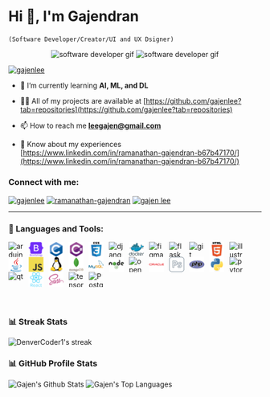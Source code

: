 

# Hi 👋, I'm Gajendran
`(Software Developer/Creator/UI and UX Dsigner)`

<p align="center">
 <img src="https://github.com/user-attachments/assets/a22bcea9-4279-4a53-989d-9098e11d0bac" alt="software developer gif" height="200">
 <img src="https://github.com/user-attachments/assets/25cd316e-2514-4195-b381-cf220f839e04" alt="software developer gif" height="200">
</p>

 
<p align="left"> 
 <a href="https://twitter.com/gajenlee" target="blank"><img src="https://img.shields.io/twitter/follow/gajenlee?logo=twitter&style=for-the-badge" alt="gajenlee" /></a>
</p>

- 🌱 I’m currently learning **AI, ML, and DL**

- 👨‍💻 All of my projects are available at [https://github.com/gajenlee?tab=repositories](https://github.com/gajenlee?tab=repositories)

- 📫 How to reach me **leegajen@gmail.com**

- 📄 Know about my experiences [https://www.linkedin.com/in/ramanathan-gajendran-b67b47170/](https://www.linkedin.com/in/ramanathan-gajendran-b67b47170/)

<h3 align="left">Connect with me:</h3>
<p align="left">
<a href="https://twitter.com/gajenlee" target=”_blank”><img align="center" src="https://raw.githubusercontent.com/rahuldkjain/github-profile-readme-generator/master/src/images/icons/Social/twitter.svg" alt="gajenlee" height="30" width="40" target=”_blank”/></a>
<a href="https://www.linkedin.com/in/ramanathan-gajendran-b67b47170/" target=”_blank”"><img align="center" src="https://raw.githubusercontent.com/rahuldkjain/github-profile-readme-generator/master/src/images/icons/Social/linked-in-alt.svg" alt="ramanathan-gajendran" height="30" width="40" target=”_blank” /></a>
<a href="https://www.youtube.com/c/gajen lee" target=”_blank”><img align="center" src="https://raw.githubusercontent.com/rahuldkjain/github-profile-readme-generator/master/src/images/icons/Social/youtube.svg" alt="gajen lee" height="30" width="40" target=”_blank”/></a>
</p>


---

<h3 align="left">🧰 Languages and Tools:</h3>

<img align="left" style="padding-right: 10px;" src="https://cdn.worldvectorlogo.com/logos/arduino-1.svg" alt="arduino" width="30" height="30"/> 
<img align="left" style="padding-right: 10px;" src="https://raw.githubusercontent.com/devicons/devicon/master/icons/bootstrap/bootstrap-plain-wordmark.svg" alt="bootstrap" width="30" height="30"/>
<img align="left" style="padding-right: 10px;" src="https://raw.githubusercontent.com/devicons/devicon/master/icons/c/c-original.svg" alt="c" width="30" height="30"/> 
<img align="left" style="padding-right: 10px;" src="https://raw.githubusercontent.com/devicons/devicon/master/icons/csharp/csharp-original.svg" alt="csharp" width="30" height="30"/>
<img align="left" style="padding-right: 10px;" src="https://raw.githubusercontent.com/devicons/devicon/master/icons/css3/css3-original-wordmark.svg" alt="css3" width="30" height="30"/>
<img align="left" style="padding-right: 10px;" src="https://cdn.worldvectorlogo.com/logos/django.svg" alt="django" width="30" height="30"/>
<img align="left" style="padding-right: 10px;" src="https://raw.githubusercontent.com/devicons/devicon/master/icons/docker/docker-original-wordmark.svg" alt="docker" width="30" height="30"/> 
<img align="left" style="padding-right: 10px;" src="https://www.vectorlogo.zone/logos/figma/figma-icon.svg" alt="figma" width="30" height="30"/> 
<img align="left" style="padding-right: 10px;" src="https://www.vectorlogo.zone/logos/pocoo_flask/pocoo_flask-icon.svg" alt="flask" width="30" height="30"/>
<img align="left" style="padding-right: 10px;" src="https://www.vectorlogo.zone/logos/git-scm/git-scm-icon.svg" alt="git" width="30" height="30"/>
<img align="left" style="padding-right: 10px;" src="https://raw.githubusercontent.com/devicons/devicon/master/icons/html5/html5-original-wordmark.svg" alt="html5" width="30" height="30"/>
<img align="left" style="padding-right: 10px;" src="https://www.vectorlogo.zone/logos/adobe_illustrator/adobe_illustrator-icon.svg" alt="illustrator" width="30" height="30"/>
<img align="left" style="padding-right: 10px;" src="https://raw.githubusercontent.com/devicons/devicon/master/icons/java/java-original.svg" alt="java" width="30" height="30"/>
<img align="left" style="padding-right: 10px;" src="https://raw.githubusercontent.com/devicons/devicon/master/icons/javascript/javascript-original.svg" alt="javascript" width="30" height="30"/>
<img align="left" style="padding-right: 10px;" src="https://raw.githubusercontent.com/devicons/devicon/master/icons/linux/linux-original.svg" alt="linux" width="30" height="30"/>
<img align="left" style="padding-right: 10px;" src="https://raw.githubusercontent.com/devicons/devicon/master/icons/mongodb/mongodb-original-wordmark.svg" alt="mongodb" width="30" height="30"/>
<img align="left" style="padding-right: 10px;" src="https://raw.githubusercontent.com/devicons/devicon/master/icons/mysql/mysql-original-wordmark.svg" alt="mysql" width="30" height="30"/>
<img align="left" style="padding-right: 10px;" src="https://raw.githubusercontent.com/devicons/devicon/master/icons/nodejs/nodejs-original-wordmark.svg" alt="nodejs" width="30" height="30"/>
<img align="left" style="padding-right: 10px;" src="https://www.vectorlogo.zone/logos/opencv/opencv-icon.svg" alt="opencv" width="30" height="30"/>
<img align="left" style="padding-right: 10px;" src="https://raw.githubusercontent.com/devicons/devicon/master/icons/oracle/oracle-original.svg" alt="oracle" width="30" height="30"/>
<img align="left" style="padding-right: 10px;" src="https://raw.githubusercontent.com/devicons/devicon/master/icons/photoshop/photoshop-line.svg" alt="photoshop" width="30" height="30"/>
<img align="left" style="padding-right: 10px;" src="https://raw.githubusercontent.com/devicons/devicon/master/icons/php/php-original.svg" alt="php" width="30" height="30"/>
<img align="left" style="padding-right: 10px;" src="https://raw.githubusercontent.com/devicons/devicon/master/icons/python/python-original.svg" alt="python" width="30" height="30"/>
<img align="left" style="padding-right: 10px;" src="https://www.vectorlogo.zone/logos/pytorch/pytorch-icon.svg" alt="pytorch" width="30" height="30"/>
<img align="left" style="padding-right: 10px;" src="https://upload.wikimedia.org/wikipedia/commons/0/0b/Qt_logo_2016.svg" alt="qt" width="30" height="30"/>
<img align="left" style="padding-right: 10px;" src="https://raw.githubusercontent.com/devicons/devicon/master/icons/react/react-original-wordmark.svg" alt="react" width="30" height="30"/>
<img align="left" style="padding-right: 10px;" src="https://raw.githubusercontent.com/devicons/devicon/master/icons/sass/sass-original.svg" alt="sass" width="30" height="30"/>
<img align="left" style="padding-right: 10px;" src="https://www.vectorlogo.zone/logos/tensorflow/tensorflow-icon.svg" alt="tensorflow" width="30" height="30"/>
<img align="left" style="padding-right: 10px;" src="https://camo.githubusercontent.com/e62ea4d714f03ea49eb44b92e320c2fa88ebf07489d885f9b2e82874aca0c5be/68747470733a2f2f75706c6f61642e77696b696d656469612e6f72672f77696b6970656469612f636f6d6d6f6e732f322f32392f506f737467726573716c5f656c657068616e742e737667" alt="PostgreSQL" width="30" height="30">

#     

### 📊 Streak Stats
<p>
  <img title="🔥 Get streak stats for your profile at git.io/streak-stats" alt="DenverCoder1's streak" src="https://github-readme-streak-stats-9m8ugfa77-denvercoder1.vercel.app/?user=gajenlee&theme=monokai-metallian&hide_border=true"/>
</p>

### 📊 GitHub Profile Stats
<p>
  <img alt="Gajen's Github Stats" src="https://denvercoder1-github-readme-stats.vercel.app/api/?username=gajenlee&show_icons=true&include_all_commits=true&count_private=true&theme=react&hide_border=true&bg_color=1F222E&title_color=F85D7F&icon_color=F8D866" height="192px"/>
  <img alt="Gajen's Top Languages" src="https://denvercoder1-github-readme-stats.vercel.app/api/top-langs/?username=gajenlee&langs_count=8&layout=compact&theme=react&hide_border=true&bg_color=1F222E&title_color=F85D7F&icon_color=F8D866&hide=Jupyter%20Notebook,Roff" height="192px"/>
</p>
